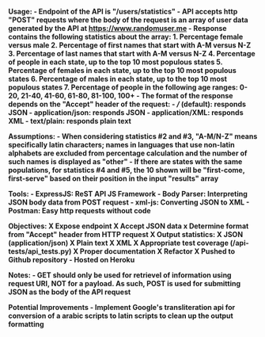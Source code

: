 <b>Usage<b>:
    - Endpoint of the API is "/users/statistics"
    - API accepts http "POST" requests where the body of the request is an array of user data generated by the API at https://www.randomuser.me
    - Response contains the following statistics about the array:
        1. Percentage female versus male
        2. Percentage of first names that start with A-M versus N-Z
        3. Percentage of last names that start with A-M versus N-Z
        4. Percentage of people in each state, up to the top 10 most populous states
        5. Percentage of females in each state, up to the top 10 most populous states
        6. Percentage of males in each state, up to the top 10 most populous states
        7. Percentage of people in the following age ranges: 0-20, 21-40, 41-60, 61-80, 81-100, 100+ 
    - The format of the response depends on the "Accept" header of the request:
        - */* (default): responds JSON
        - application/json: responds JSON
        - application/XML: responds XML
        - text/plain: responds plain text

<b>Assumptions<b>:
    - When considering statistics #2 and #3, "A-M/N-Z" means specifically latin characters; names in languages that use non-latin alphabets are excluded from percentage calculation and the number of such names is displayed as "other"
    - If there are states with the same populations, for statistics #4 and #5, the 10 shown will be "first-come, first-serve" based on their position in the input "results" array
    
<b>Tools<b>:
    - ExpressJS: ReST API JS Framework
    - Body Parser: Interpreting JSON body data from POST request
    - xml-js: Converting JSON to XML
    - Postman: Easy http requests without code

<b>Objectives<b>:
    X Expose endpoint 
    X Accept JSON data
    x Determine format from "Accept" header from HTTP request
    X Output statistics:
        X JSON (application/json)
        X Plain text
        X XML
    X Appropriate test coverage (/api-tests/api_tests.py)
    X Proper documentation
    X Refactor
    X Pushed to Github repository
    - Hosted on Heroku

<b>Notes<b>:
    - GET should only be used for retrievel of information using request URI, NOT for a payload. As such, POST is used for submitting JSON as the body of the API request

<b>Potential Improvements<b>
    - Implement Google's transliteration api for conversion of a arabic scripts to latin scripts to clean up the output formatting
